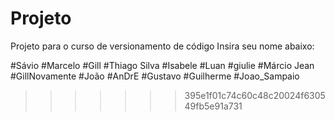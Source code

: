 # Projeto
Projeto para o curso de versionamento de código
Insira seu nome abaixo:

#Sávio
#Marcelo
#Gill
#Thiago Silva
#Isabele
#Luan
#giulie
#Márcio Jean
#GillNovamente
#João
#AnDrE
#Gustavo
#Guilherme
#Joao_Sampaio

>>>>>>> 395e1f01c74c60c48c20024f630549fb5e91a731
